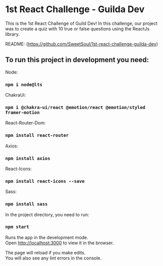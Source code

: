 # 1st React Challenge - Guilda Dev

This is the 1st React Challenge of Guild Dev! In this challenge, our project was to create a quiz with 10 true or false questions using the ReactJs library.

README: (https://github.com/SweetSoul/1st-react-challenge-guilda-dev)

## To run this project in development you need:

Node:
### `npm i node@lts`

ChakraUi:
### `npm i @chakra-ui/react @emotion/react @emotion/styled framer-motion`

React-Router-Dom:
### `npm install react-router`

Axios:
### `npm install axios`

React-Icons:
### `npm install react-icons --save`

Sass:
### `npm install sass`

In the project directory, you need to run:
### `npm start`
Runs the app in the development mode.\
Open [http://localhost:3000](http://localhost:3000) to view it in the browser.

The page will reload if you make edits.\
You will also see any lint errors in the console.



